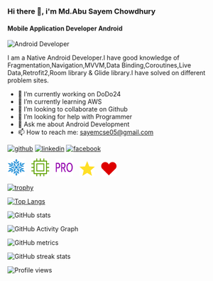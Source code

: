 ### Hi there 👋,  i'm Md.Abu Sayem Chowdhury
#### Mobile Application Developer Android 
![Android Developer](https://scontent.fdac20-1.fna.fbcdn.net/v/t39.30808-6/260477309_6734645043242682_7427006560301804187_n.jpg?_nc_cat=105&ccb=1-7&_nc_sid=e3f864&_nc_eui2=AeF16NzQ52qhQg-HBTS8JrZujT6yQc-umxGNPrJBz66bEQxJiwRViONEbgHdJOrFe6gd5Q6oRahC8iC_u2SVcBGd&_nc_ohc=Rnv-seVdBp4AX-rFha4&_nc_ht=scontent.fdac20-1.fna&oh=00_AT-YZkqLbw3KiyarYLc13kqVPFhzQFCo4MsjcoBZ8c-8OQ&oe=62BE3878)

I am a Native Android Developer.I have good knowledge of Fragmentation,Navigation,MVVM,Data Binding,Coroutines,Live Data,Retrofit2,Room library & Glide library.I have solved on different problem sites.

- 🔭 I’m currently working on DoDo24 
- 🌱 I’m currently learning AWS 
- 👯 I’m looking to collaborate on Github 
- 🤔 I’m looking for help with Programmer 
- 💬 Ask me about Android Development 
- 📫 How to reach me: sayemcse05@gmail.com 


[<img src='https://cdn.jsdelivr.net/npm/simple-icons@3.0.1/icons/github.svg' alt='github' height='40'>](https://github.com/sayemcse05)  [<img src='https://cdn.jsdelivr.net/npm/simple-icons@3.0.1/icons/linkedin.svg' alt='linkedin' height='40'>](https://www.linkedin.com/in/md-abu-sayem-chowdhury-3847b069//)  [<img src='https://cdn.jsdelivr.net/npm/simple-icons@3.0.1/icons/facebook.svg' alt='facebook' height='40'>](https://www.facebook.com/md.abusayem.37)  

<a href='https://archiveprogram.github.com/'><img src='https://raw.githubusercontent.com/acervenky/animated-github-badges/master/assets/acbadge.gif' width='40' height='40'></a> <a href='https://docs.github.com/en/developers'><img src='https://raw.githubusercontent.com/acervenky/animated-github-badges/master/assets/devbadge.gif' width='40' height='40'></a> <a href='https://github.com/pricing'><img src='https://raw.githubusercontent.com/acervenky/animated-github-badges/master/assets/pro.gif' width='40' height='40'></a> <a href='https://stars.github.com/'><img src='https://raw.githubusercontent.com/acervenky/animated-github-badges/master/assets/starbadge.gif' width='35' height='35'></a> <a href='https://docs.github.com/en/github/supporting-the-open-source-community-with-github-sponsors'><img src='https://raw.githubusercontent.com/acervenky/animated-github-badges/master/assets/sponsorbadge.gif' width='35' height='35'></a> 

[![trophy](https://github-profile-trophy.vercel.app/?username=sayemcse05)](https://github.com/ryo-ma/github-profile-trophy)

[![Top Langs](https://github-readme-stats.vercel.app/api/top-langs/?username=sayemcse05)](https://github.com/anuraghazra/github-readme-stats)

![GitHub stats](https://github-readme-stats.vercel.app/api?username=sayemcse05&show_icons=true)  

![GitHub Activity Graph](https://activity-graph.herokuapp.com/graph?username=sayemcse05)  

![GitHub metrics](https://metrics.lecoq.io/sayemcse05)  

![GitHub streak stats](https://github-readme-streak-stats.herokuapp.com/?user=sayemcse05)  

![Profile views](https://gpvc.arturio.dev/sayemcse05)  
